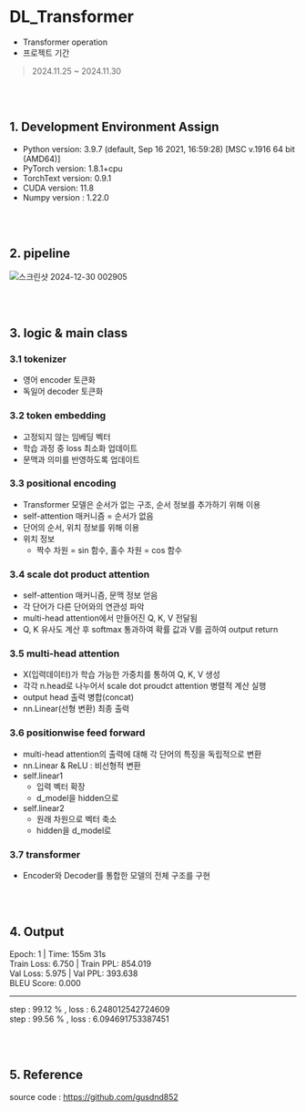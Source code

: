 # DL_Transformer

- Transformer operation
- 프로젝트 기간

> 2024.11.25 ~ 2024.11.30

<br/><br/>

## 1. Development Environment Assign
- Python version: 3.9.7 (default, Sep 16 2021, 16:59:28) [MSC v.1916 64 bit (AMD64)] 
- PyTorch version: 1.8.1+cpu 
- TorchText version: 0.9.1 
- CUDA version: 11.8
- Numpy version : 1.22.0

<br/><br/>
## 2. pipeline
![스크린샷 2024-12-30 002905](https://github.com/user-attachments/assets/42351713-29b7-497e-baea-4961430eba1a)

<br/><br/>

## 3. logic & main class
### 3.1 tokenizer
- 영어 encoder 토큰화
- 독일어 decoder 토큰화

### 3.2 token embedding
- 고정되지 않는 임베딩 벡터
- 학습 과정 중 loss 최소화 업데이트
- 문맥과 의미를 반영하도록 업데이트

### 3.3 positional encoding
- Transformer 모델은 순서가 없는 구조, 순서 정보를 추가하기 위해 이용
- self-attention 매커니즘 = 순서가 없음
- 단어의 순서, 위치 정보를 위해 이용
- 위치 정보 
    - 짝수 차원 = sin 함수, 홀수 차원 = cos 함수

### 3.4 scale dot product attention
- self-attention 매커니즘, 문맥 정보 얻음
- 각 단어가 다른 단어와의 연관성 파악
- multi-head attention에서 만들어진 Q, K, V 전달됨
- Q, K 유사도 계산 후 softmax 통과하여 확률 값과 V를 곱하여 output return

### 3.5 multi-head attention
- X(입력데이터)가 학습 가능한 가중치를 통하여 Q, K, V 생성
- 각각 n.head로 나누어서 scale dot proudct attention 병렬적 계산 실행
- output head 출력 병합(concat)
- nn.Linear(선형 변환) 최종 출력

### 3.6 positionwise feed forward
- multi-head attention의 출력에 대해 각 단어의 특징을 독립적으로 변환
- nn.Linear & ReLU : 비선형적 변환
- self.linear1
    - 입력 벡터 확장
    - d_model을 hidden으로
- self.linear2
    - 원래 차원으로 벡터 축소
    - hidden을 d_model로

### 3.7 transformer
- Encoder와 Decoder를 통합한 모델의 전체 구조를 구현


<br/><br/>
## 4. Output
Epoch: 1 | Time: 155m 31s  
Train Loss: 6.750 | Train PPL: 854.019  
Val Loss: 5.975 |  Val PPL: 393.638  
BLEU Score: 0.000

---

step : 99.12 % , loss : 6.248012542724609  
step : 99.56 % , loss : 6.094691753387451  

<br/><br/>
## 5. Reference
source code : https://github.com/gusdnd852
